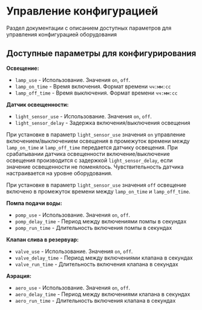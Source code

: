 # Управление конфигурацией

Раздел документации с описанием доступных параметров для управления конфигурацией оборудования

## Доступные параметры для конфигурирования

**Освещение:**
- `lamp_use` - Использование. Значения `on`, `off`.
- `lamp_on_time` - Время включения. Формат времени `чч:мм:сс`
- `lamp_off_time` - Время выключения. Формат времени `чч:мм:сс`

**Датчик освещенности:**
- `light_sensor_use` - Использование. Значения `on`, `off`.
- `light_sensor_delay` - Задержка включения/выключения освещения

При установке в параметр `light_sensor_use` значения `on` управление включением/выключением освещения в промежуток времени между `lamp_on_time` и `lamp_off_time` передается датчику освещения.
При срабатывании датчика освещенности включение/выключение освещения производится с задержкой `light_sensor_delay`, если значение освещенности не поменялось. Чувствительность датчика настраивается на уровне оборудования.

При установке в параметр `light_sensor_use` значения `off` освещение включено в промежуток времени между `lamp_on_time` и `lamp_off_time`.

**Помпа подачи воды:**
- `pomp_use` - Использование. Значения `on`, `off`.
- `pomp_delay_time` - Период между включениями помпы в секундах
- `pomp_run_time` - Длительность включения помпы в секундах

**Клапан слива в резервуар:**
- `valve_use` - Использование. Значения `on`, `off`.
- `valve_delay_time` - Период между включениями клапана в секундах
- `valve_run_time` - Длительность включения клапана в секундах

**Аэрация:**
- `aero_use` - Использование. Значения `on`, `off`.
- `aero_delay_time` - Период между включениями клапана в секундах
- `aero_run_time` - Длительность включения клапана в секундах
